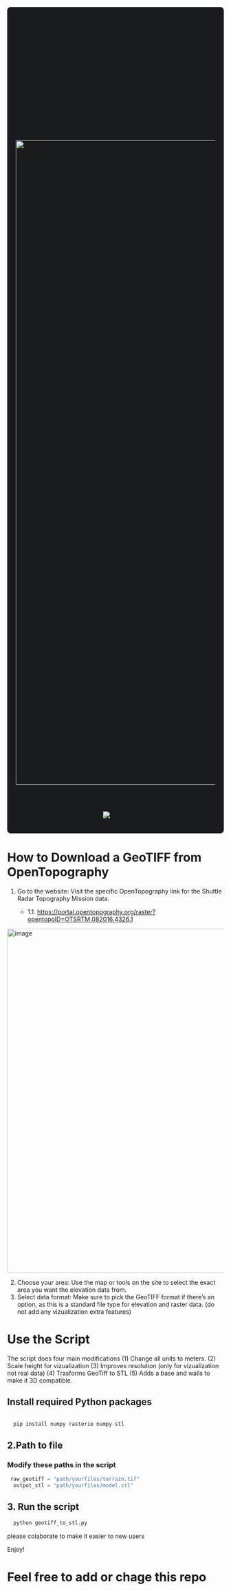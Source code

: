 
<div align="center">
<div style="background-color: #1a1b1e; padding: 20px; border-radius: 8px; margin-bottom: 20px;">

# Topo3D-world
Get topography data from any part of the world and trasforms it in a 3D STL file ready to be printed. Improve resolution beyond the ooriginal Geotiff file.

The National Geospatial-Intelligence Agency (NGA) and NASA. Created the most complete, high-resolution topographic map of Earth, which is very useful for many scientific and practical purposes. The Shuttle Radar Topography Mission (SRTM) collected detailed elevation data for almost the entire Earth. It used a special radar system flying on the Space Shuttle Endeavour. This project data is open source and free. 

<img width="2549" height="1499" alt="Screenshot From 2025-07-25 15-05-38" src="https://github.com/user-attachments/assets/33391e51-d3ba-4ac2-a8c7-47787a2e39a9" />

Convert Digital Elevation Model (DEM) files into 3D printable mountain models with proper scaling and automatic sizing. 

![output](https://github.com/user-attachments/assets/1f0f4a4a-ba7b-4223-95a6-be187c9740d0)

</div>
<div align="left">
 
# How to Download a GeoTIFF from OpenTopography 
 
  1. Go to the website: Visit the specific OpenTopography link for the Shuttle Radar Topography Mission data.
  
     - 1.1. https://portal.opentopography.org/raster?opentopoID=OTSRTM.082016.4326.1   


<img width="1600" height="800" alt="image" src="https://github.com/user-attachments/assets/b91c2ebe-1121-4f75-aa67-418287d594e6" />

  2. Choose your area: Use the map or tools on the site to select the exact area you want the elevation data from.
  3. Select data format: Make sure to pick the GeoTIFF format if there’s an option, as this is a standard file type for elevation and raster data. (do not add any vizualization extra features)
     

# Use the Script
The script does four main modifications 
(1) Change all units to meters. 
(2) Scale height for vizualization 
(3) Improves resolution (only for vizualization not real data) 
(4) Trasforms GeoTiff to STL 
(5) Adds a base and walls to make it 3D compatible.

## Install required Python packages

```python

  pip install numpy rasterio numpy-stl

```
  
## 2.Path to file

### Modify these paths in the script
```python
 raw_geotiff = "path/yourfiles/terrain.tif"
  output_stl = "path/yourfiles/model.stl"
```
## 3. Run the script
```python
  python geotiff_to_stl.py
```

please colaborate to make it easier to new users

Enjoy!

# Feel free to add or chage this repo
